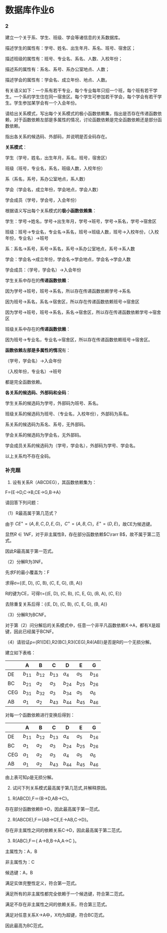 # 数据库作业6

### 2

建立一个关于系、学生、班级、学会等诸信息的关系数据库。

描述学生的属性有：学号、姓名、出生年月、系名、班号、宿舍区； 

描述班级的属性有：班号、专业名、系名、人数、入校年份；

描述系的属性有：系名、系号、系办公室地点、人数；

描述学会的属性有：学会名、成立年份、地点、人数。

有关语义如下：一个系有若干专业，每个专业每年只招一个班，每个班有若干学生。一个系的学生住在同一宿舍区。每个学生可参加若干学会，每个学会有若干学生。学生参加某学会有一个入会年份。

请给出关系模式，写出每个关系模式的极小函数依赖集，指出是否存在传递函数依赖，对于函数依赖左部是多属性的情况，讨论函数依赖是完全函数依赖还是部分函数依赖。

指出各关系的候选码、外部码，并说明是否全码存在。



**关系模式**： 

学生（学号，姓名，出生年月，系名，班号，宿舍区）

班级（班号，专业名，系名，班级人数，入校年份）

系（系名，系号，系办公室地点，系人数）

学会（学会名，成立年份，学会地点，学会人数）

学会成员（学号，学会号，入会年份）

根据语义写出每个关系模式的**极小函数依赖集**：

学生：学号→姓名，学号→出生年月，学号→班号，学号→系名，学号→宿舍区

班级：班号→专业名，专业名→系名，班号→班级人数，班号→入校年份，（入校年份，专业名）→班号

系：系名→系号，系号→系名，系号→系办公室地点，系号→系人数

学会：学会名→成立年份，学会名→学会地点，学会名→学会人数

学会成员：（学号，学会名）→入会年份

学生关系中存在的**传递函数依赖**：

因为学号→班号，班号→系名，所以存在传递函数依赖学号→系名

因为班号→系名，系名→宿舍区，所以存在传递函数依赖班号→宿舍区

因为学号→班号，班号→系名，系名→宿舍区，所以存在传递函数依赖学号→宿舍区

班级关系中存在的**传递函数依赖**：

因为班号→专业名，专业名→宿舍区，所以存在传递函数依赖班号→宿舍区。

**函数依赖左部是多属性的情况**有：

（学号，学会名）→入会年份

（入校年份，专业名）→班号

都是完全函数依赖。

**各关系的候选码、外部码和全码**：

学生关系的候选码为学号，外部码为班号、系名。

班级关系的候选码为班号、（专业名，入校年份），外部码为系名。

系关系的候选码为系名、系号，无外部码。

学会关系的候选码为学会名，无外部码。

学会成员关系的候选码为（学号，学会名），外部码为学号、学会名。

以上关系均不存在全码。

### 补充题

1. 设有关系R（ABCDEG），其函数依赖集为：

F={E&rarr;D,C&rarr;B,CE&rarr;G,B&rarr;A}

请回答下列问题：

（1）R最高属于第几范式？

由于 $CE^+=(A,B,C,D,E,G)$，$C^+=(A,B,C)$，$E^+=(D,E)$，故CE为候选键。

显然$R \in 1NF$，对于非主属性B，存在部分函数依赖$C\rarr B$，故不属于第二范式。

因此R最高属于第一范式。

（2）分解R为3NF。

先求F的最小覆盖为：F

求得&sigma;={(E, D), (C, B), (C, E, G), (B, A)}

R的键为CE，可得&tau;={(E, D), (C, B), (C, E, G), (B, A), (C, E)}

去除重复关系后得：{(E, D), (C, B), (C, E, G), (B, A)}

（3）分解R为BCNF。

对于第（2）问分解后的关系模式中，任意一个非平凡函数依赖X&rarr;A，都有X是超键，因此已经属于BCNF。

（4）请验证&rho;={R1(DE),R2(BC),R3(CEG),R4(AB)}是否是R的一个无损分解。

建立如下表格：

|      | A        | B        | C        | D        | E        | G        |
| ---- | -------- | -------- | -------- | -------- | -------- | -------- |
| DE   | $b_{11}$ | $b_{12}$ | $b_{13}$ | $a_{4}$ | $a_{5}$ | $b_{16}$ |
| BC   | $b_{21}$ | $a_{2}$ | $a_{3}$ | $b_{24}$ | $b_{25}$ | $b_{26}$ |
| CEG  | $b_{31}$ | $b_{32}$ | $a_{3}$ | $b_{34}$ | $a_{5}$ | $a_{6}$ |
| AB   | $a_{1}$ | $a_{2}$ | $b_{43}$ | $b_{44}$ | $b_{45}$ | $b_{46}$ |

对每一个函数依赖进行变换后得到：

|      | A        | B        | C        | D        | E        | G        |
| ---- | -------- | -------- | -------- | -------- | -------- | -------- |
| DE   | $b_{11}$ | $b_{12}$ | $b_{13}$ | $a_{4}$  | $a_{5}$  | $b_{16}$ |
| BC   | $a_{1}$  | $a_{2}$  | $a_{3}$  | $b_{24}$ | $b_{25}$ | $b_{26}$ |
| CEG  | $a_{1}$  | $a_{2}$  | $a_{3}$  | $a_{4}$  | $a_{5}$  | $a_{6}$  |
| AB   | $a_{1}$  | $a_{2}$  | $b_{43}$ | $b_{44}$ | $b_{45}$ | $b_{46}$ |

由上表可知&rho;是无损分解。

2. 试问下列关系模式最高属于第几范式,并解释原因。

  1) R(ABCD),F＝{B->D,AB->C}。

存在部分函数依赖B&rarr;D，因此最高属于第一范式。

  2) R(ABCDE),F＝{AB->CE,E->AB,C->D}。

存在非主属性之间的依赖关系C&rarr;D，因此最高属于第二范式。

  3) R(ABC),F＝{ A->B,B->A,A->C }。

主属性为：A，B

非主属性为：C

候选键：A，B

满足实体完整性定义，符合第一范式。

满足所有的非主属性都完全依赖于一个候选键，符合第二范式。

满足不存在非主属性之间的依赖关系，符合第三范式。

满足对任意关系X&rarr;A中，X均为超键，符合BC范式。

因此最高为BC范式。



















